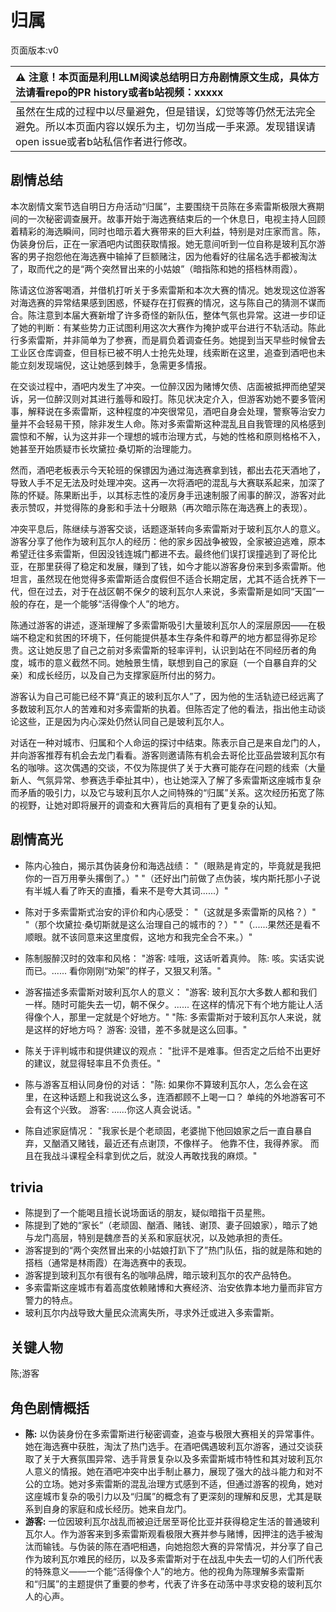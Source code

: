 # 归属
页面版本:v0
 

| :warning: 注意！本页面是利用LLM阅读总结明日方舟剧情原文生成，具体方法请看repo的PR history或者b站视频：xxxxx           |
|:----------------------------|
| 虽然在生成的过程中以尽量避免，但是错误，幻觉等等仍然无法完全避免。所以本页面内容以娱乐为主，切勿当成一手来源。发现错误请open issue或者b站私信作者进行修改。|



## 剧情总结
本次剧情文案节选自明日方舟活动“归属”，主要围绕干员陈在多索雷斯极限大赛期间的一次秘密调查展开。故事开始于海选赛结束后的一个休息日，电视主持人回顾着精彩的海选瞬间，同时也暗示着大赛带来的巨大利益，特别是对庄家而言。陈，伪装身份后，正在一家酒吧内试图获取情报。她无意间听到一位自称是玻利瓦尔游客的男子抱怨他在海选赛中输掉了巨额赌注，因为他看好的往届名选手都被淘汰了，取而代之的是“两个突然冒出来的小姑娘”（暗指陈和她的搭档林雨霞）。

陈请这位游客喝酒，并借机打听关于多索雷斯和本次大赛的情况。她发现这位游客对海选赛的异常结果感到困惑，怀疑存在打假赛的情况，这与陈自己的猜测不谋而合。陈注意到本届大赛新增了许多奇怪的新队伍，整体气氛也异常。这进一步印证了她的判断：有某些势力正试图利用这次大赛作为掩护或平台进行不轨活动。陈此行多索雷斯，并非简单为了参赛，而是肩负着调查任务。她提到当天早些时候曾去工业区仓库调查，但目标已被不明人士抢先处理，线索断在这里，追查到酒吧也未能立刻发现端倪，这让她感到棘手，急需更多情报。

在交谈过程中，酒吧内发生了冲突。一位醉汉因为赌博欠债、店面被抵押而绝望哭诉，另一位醉汉则对其进行羞辱和殴打。陈见状决定介入，但游客劝她不要多管闲事，解释说在多索雷斯，这种程度的冲突很常见，酒吧自身会处理，警察等治安力量并不会轻易干预，除非发生人命。陈对多索雷斯这种混乱且自我管理的风格感到震惊和不解，认为这并非一个理想的城市治理方式，与她的性格和原则格格不入，她甚至开始质疑市长坎黛拉·桑切斯的治理能力。

然而，酒吧老板表示今天轮班的保镖因为通过海选赛拿到钱，都出去花天酒地了，导致人手不足无法及时处理冲突。这再一次将酒吧的混乱与大赛联系起来，加深了陈的怀疑。陈果断出手，以其标志性的凌厉身手迅速制服了闹事的醉汉，游客对此表示赞叹，并觉得陈的身影和手法十分眼熟（再次暗示陈在海选赛上的表现）。

冲突平息后，陈继续与游客交谈，话题逐渐转向多索雷斯对于玻利瓦尔人的意义。游客分享了他作为玻利瓦尔人的经历：他的家乡因战争被毁，全家被迫逃难，原本希望迁往多索雷斯，但因没钱连城门都进不去。最终他们误打误撞逃到了哥伦比亚，在那里获得了稳定和发展，赚到了钱，如今才能以游客身份来到多索雷斯。他坦言，虽然现在他觉得多索雷斯适合度假但不适合长期定居，尤其不适合抚养下一代，但在过去，对于在战区朝不保夕的玻利瓦尔人来说，多索雷斯是如同“天国”一般的存在，是一个能够“活得像个人”的地方。

陈通过游客的讲述，逐渐理解了多索雷斯吸引大量玻利瓦尔人的深层原因——在极端不稳定和贫困的环境下，任何能提供基本生存条件和尊严的地方都显得弥足珍贵。这让她反思了自己之前对多索雷斯的轻率评判，认识到站在不同经历者的角度，城市的意义截然不同。她触景生情，联想到自己的家庭（一个自暴自弃的父亲）和成长经历，以及自己为支撑家庭所付出的努力。

游客认为自己可能已经不算“真正的玻利瓦尔人”了，因为他的生活轨迹已经远离了多数玻利瓦尔人的苦难和对多索雷斯的执着。但陈否定了他的看法，指出他主动谈论这些，正是因为内心深处仍然认同自己是玻利瓦尔人。

对话在一种对城市、归属和个人命运的探讨中结束。陈表示自己是来自龙门的人，并向游客推荐有机会去龙门看看。游客则邀请陈有机会去哥伦比亚品尝玻利瓦尔有名的咖啡。这次偶遇的交谈，不仅为陈提供了关于大赛可能存在问题的线索（大量新人、气氛异常、参赛选手牵扯其中），也让她深入了解了多索雷斯这座城市复杂而矛盾的吸引力，以及它与玻利瓦尔人之间特殊的“归属”关系。这次经历拓宽了陈的视野，让她对即将展开的调查和大赛背后的真相有了更复杂的认知。
## 剧情高光
- 陈内心独白，揭示其伪装身份和海选战绩：
  "（眼熟是肯定的，毕竟就是我把你的一百万用拳头撂倒了。）"
  "（还好出门前做了点伪装，埃内斯托那小子说有半城人看了昨天的直播，看来不是夸大其词......）"

- 陈对于多索雷斯式治安的评价和内心感受：
  "（这就是多索雷斯的风格？）"
  "（那个坎黛拉·桑切斯就是这么治理自己的城市的？）"
  "（......果然还是看不顺眼。就不该同意来这里度假，这地方和我完全合不来。）"

- 陈制服醉汉时的效率和风格：
  "游客: 哇哦，这话听着真帅。 陈: 咳。实话实说而已。...... 看你刚刚“劝架”的样子，又狠又利落。"

- 游客描述多索雷斯对玻利瓦尔人的意义：
  "游客: 玻利瓦尔大多数人都和我们一样。随时可能失去一切，朝不保夕。...... 在这样的情况下有个地方能让人活得像个人，那里一定就是个好地方。"
  "陈: 多索雷斯对于玻利瓦尔人来说，就是这样的好地方吗？ 游客: 没错，差不多就是这么回事。"

- 陈关于评判城市和提供建议的观点：
  "批评不是难事。但否定之后给不出更好的建议，就显得轻率且不负责任。"

- 陈与游客互相认同身份的对话：
  "陈: 如果你不算玻利瓦尔人，怎么会在这里，在这种话题上和我说这么多，连酒都顾不上喝一口？ 单纯的外地游客可不会有这个兴致。 游客: ......你这人真会说话。"

- 陈自述家庭情况：
  "我家长是个老顽固，老婆抛下他回娘家之后一直自暴自弃，又酗酒又赌钱，最近还有点谢顶，不像样子。 他靠不住，我得养家。 而且在我战斗课程全科拿到优之后，就没人再敢找我的麻烦。"
## trivia
- 陈提到了一个能喝且擅长说场面话的朋友，疑似暗指干员星熊。
- 陈提到了她的“家长”（老顽固、酗酒、赌钱、谢顶、妻子回娘家），暗示了她与龙门高层，特别是魏彦吾的关系和家庭状况，以及她承担的责任。
- 游客提到的“两个突然冒出来的小姑娘打趴下了”热门队伍，指的就是陈和她的搭档（通常是林雨霞）在海选赛中的表现。
- 游客提到玻利瓦尔有很有名的咖啡品牌，暗示玻利瓦尔的农产品特色。
- 多索雷斯这座城市有着高度依赖赌博和大赛经济、治安依靠本地力量而非官方警力的特点。
- 玻利瓦尔内战导致大量民众流离失所，寻求外迁或进入多索雷斯。
## 关键人物
陈;游客
## 角色剧情概括
-   **陈:** 以伪装身份在多索雷斯进行秘密调查，追查与极限大赛相关的异常事件。她在海选赛中获胜，淘汰了热门选手。在酒吧偶遇玻利瓦尔游客，通过交谈获取了关于大赛氛围异常、选手背景复杂以及多索雷斯城市特性和其对玻利瓦尔人意义的情报。她在酒吧冲突中出手制止暴力，展现了强大的战斗能力和对不公的立场。她对多索雷斯的混乱治理方式感到不适，但通过游客的视角，她对这座城市复杂的吸引力以及“归属”的概念有了更深刻的理解和反思，尤其是联系到自身的家庭和成长经历。她来自龙门。
-   **游客:** 一位因玻利瓦尔战乱而被迫迁居至哥伦比亚并获得稳定生活的普通玻利瓦尔人。作为游客来到多索雷斯观看极限大赛并参与赌博，因押注的选手被淘汰而输钱。与伪装的陈在酒吧相遇，向她抱怨大赛的异常情况，并分享了自己作为玻利瓦尔难民的经历，以及多索雷斯对于在战乱中失去一切的人们所代表的特殊意义——一个能“活得像个人”的地方。他的视角为陈理解多索雷斯和“归属”的主题提供了重要的参考，代表了许多在动荡中寻求安稳的玻利瓦尔人的心声。